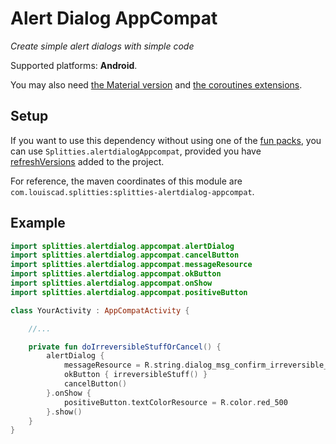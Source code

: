 # Alert Dialog AppCompat

*Create simple alert dialogs with simple code*

Supported platforms: **Android**.

You may also need [the Material version](../alertdialog-material) and
[the coroutines extensions](../alertdialog-appcompat-coroutines/README.md).

## Setup

If you want to use this dependency without using one of the [fun packs](../../README.md#download),
you can use `Splitties.alertdialogAppcompat`, provided you have [refreshVersions](https://github.com/jmfayard/refreshVersions) added to the project.

For reference, the maven coordinates of this module are `com.louiscad.splitties:splitties-alertdialog-appcompat`.

## Example

```kotlin
import splitties.alertdialog.appcompat.alertDialog
import splitties.alertdialog.appcompat.cancelButton
import splitties.alertdialog.appcompat.messageResource
import splitties.alertdialog.appcompat.okButton
import splitties.alertdialog.appcompat.onShow
import splitties.alertdialog.appcompat.positiveButton

class YourActivity : AppCompatActivity {

    //...

    private fun doIrreversibleStuffOrCancel() {
        alertDialog {
            messageResource = R.string.dialog_msg_confirm_irreversible_stuff
            okButton { irreversibleStuff() }
            cancelButton()
        }.onShow {
            positiveButton.textColorResource = R.color.red_500
        }.show()
    }
}
```
